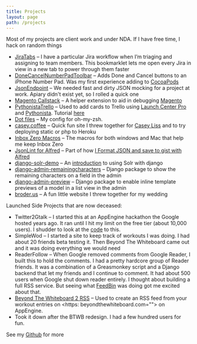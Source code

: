 ```yaml
---
title: Projects
layout: page
path: /projects
---
```

Most of my projects are client work and under NDA. If I have free time, I hack on random things

* [JiraTabs][7] – I have a particular Jira workflow when I’m triaging and assigning to team members. This bookmarklet lets me open every Jira in view in a new tab to power through them faster
* [DoneCancelNumberPadToolbar][8] –&nbsp;Adds Done and Cancel buttons to an iPhone Number Pad. Was my first experience adding to [CocoaPods][9]
* [JsonEndpoint][10] – We needed fast and dirty JSON mocking for a project at work. Apiary didn't exist yet, so I rolled a quick one
* [Magento Callstack][11] – A helper extension to aid in debugging [Magento][12]
* [PythonistaTrello][13] –&nbsp;Used to add cards to Trello using [Launch Center Pro][14] and [Pythonista][15].&nbsp;Tutorial [here][16]
* [Dot files][17] – My config for oh-my-zsh.
* [casey.coffee][18] – Quick fun site I threw together for [Casey Liss][19] and to try deploying static or php to Heroku
* [Inbox Zero Macros][20] – The macros for both windows and Mac that help me keep Inbox Zero
* [JsonLint for Alfred][21] – Part of how [I&nbsp;Format JSON and save to gist with Alfred][22]
* [django-solr-demo][23] – An [introduction][24] to using Solr with django
* [django-admin-remainingcharacters][25] – Django package to show the remaining characters on a field in the admin
* [django-admin-preview][26] –&nbsp;Django package to enable inline template previews of a model in a list view in the admin
* [broder.us][27] – A fun little website I threw together for my wedding

Launched Side Projects that are now deceased:

* Twitter2Gtalk – I started this at an AppEngine hackathon the Google hosted years ago. It ran until I hit my limit on the free tier (about 10,000 users). I shudder to look at the [code][28] to this.
* SimpleWod – I started a site to keep track of workouts I was doing. I had about 20 friends beta testing it. Then Beyond The Whiteboard came out and it was doing everything we would need
* ReaderFollow – When Google removed comments from Google Reader, I built this to hold the comments. I had a pretty hardcore group of Reader friends. It was a combination of a Greasmonkey script and a Django backend that let my friends and I continue to comment. It had about 500 users when Google shut down reader entirely. I thought about building a full RSS service. But seeing what [FeedBin][29] was doing got me excited about that.
* [Beyond The Whiteboard 2 RSS][30]&nbsp;– Used to create an RSS feed from your workout entries on&nbsp;<https: beyondthewhiteboard.com="">&nbsp;on AppEngine.
* Took it down after the BTWB redesign. I had a few hundred users for fun.

See my [Github][31] for more

[7]: https://github.com/broderboy/jira-tabs
[8]: https://github.com/broderboy/iphone-DoneCancelNumberPadToolbar
[9]: http://cocoadocs.org/docsets/DoneCancelNumberPadToolbar/0.6.0/
[10]: https://github.com/broderboy/JsonEndpoint
[11]: https://github.com/broderboy/magento-callstack
[12]: http://magento.com/
[13]: https://github.com/broderboy/PythonistaTrello
[14]: https://itunes.apple.com/us/app/launch-center-pro/id532016360?mt=8&amp;at=11laRZ&amp;ct=pro
[15]: https://itunes.apple.com/us/app/pythonista/id528579881?mt=8&amp;at=11laRZ&amp;ct=pro
[16]: http://timbroder.com/2013/03/automating-adding-to-trello-on-ios.html
[17]: https://github.com/broderboy/dotfiles
[18]: https://github.com/broderboy/casey.coffee
[19]: https://twitter.com/caseyliss
[20]: https://github.com/broderboy/Inbox-Zero-Macros
[21]: https://github.com/broderboy/AlfredJsonLint
[22]: http://timbroder.com/2014/07/format-json-and-save-to-gist.html
[23]: https://github.com/broderboy/django-solr-demo
[24]: http://timbroder.com/2012/08/getting-started-with-solr-and-django.html
[25]: https://github.com/broderboy/django-admin-remainingcharacters
[26]: https://github.com/broderboy/django-admin-preview/
[27]: http://about.broder.us/
[28]: https://code.google.com/p/gpowered/source/browse/#svn%2Ftrunk%2Fgpowered%2Fappengine%2Ftwitter2gTalk%253Fstate%253Dclosed
[29]: https://feedbin.com/
[30]: https://github.com/broderboy/beyondthewhiteboard2rss
[31]: https://github.com/broderboy/
